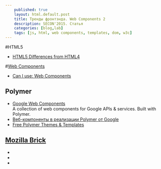 ```yaml
---
    published: true
    layout: html.default.post
    title: Тренды фронтэнда. Web Components 2
    description: SECON'2015. Статья
    categories: [blog,lab]
    tags: [js, html, web components, templates, dom, w3c]
---
```


#HTML5

* [HTML5 Differences from HTML4](http://www.w3.org/TR/html5-diff/)

#[Web Components](http://w3c.github.io/webcomponents/explainer/)

* [Can I use: Web Components](http://caniuse.com/#search=components)

## Polymer
* [Google Web Components](http://googlewebcomponents.github.io/)  
  A collection of web components for Google APIs & services. Built with Polymer.
* [Веб-компоненты в реализации Polymer от Google](http://habrahabr.ru/post/237421/)
* [Free Polymer Themes & Templates](https://polymerthemes.com/)

## [Mozilla Brick](http://brick.readme.io/)
* [](https://github.com/mozbrick/)
* [](http://brick.readme.io/)
* [](http://mozbrick.github.io/)

